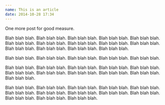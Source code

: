 ```yaml
---
name: This is an article
date: 2014-10-28 17:34
---
```


One more post for good measure.

Blah blah blah. Blah blah blah. Blah blah blah. Blah blah blah. Blah blah blah. Blah blah blah. Blah blah blah. Blah blah blah. Blah blah blah. Blah blah blah. Blah blah blah. Blah blah blah. Blah blah blah. Blah blah blah.


Blah blah blah. Blah blah blah. Blah blah blah. Blah blah blah. Blah blah blah.


Blah blah blah. Blah blah blah. Blah blah blah. Blah blah blah. Blah blah blah. Blah blah blah. Blah blah blah. Blah blah blah. Blah blah blah. Blah blah blah. Blah blah blah.

Blah blah blah. Blah blah blah. Blah blah blah. Blah blah blah. Blah blah blah. Blah blah blah. Blah blah blah. Blah blah blah. Blah blah blah. Blah blah blah. Blah blah blah. Blah blah blah. Blah blah blah.
